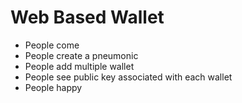 # Web Based Wallet


- People come
- People create a pneumonic
- People add multiple wallet
- People see public key associated with each wallet
- People happy